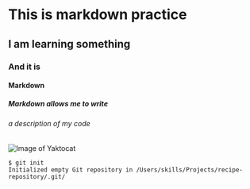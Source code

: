 # This is markdown practice
## I am learning something
### And it is 
#### Markdown
##### Markdown allows me to write
###### a description of my code

![Image of Yaktocat](https://octodex.github.com/images/yaktocat.png)

```
$ git init
Initialized empty Git repository in /Users/skills/Projects/recipe-repository/.git/
```
